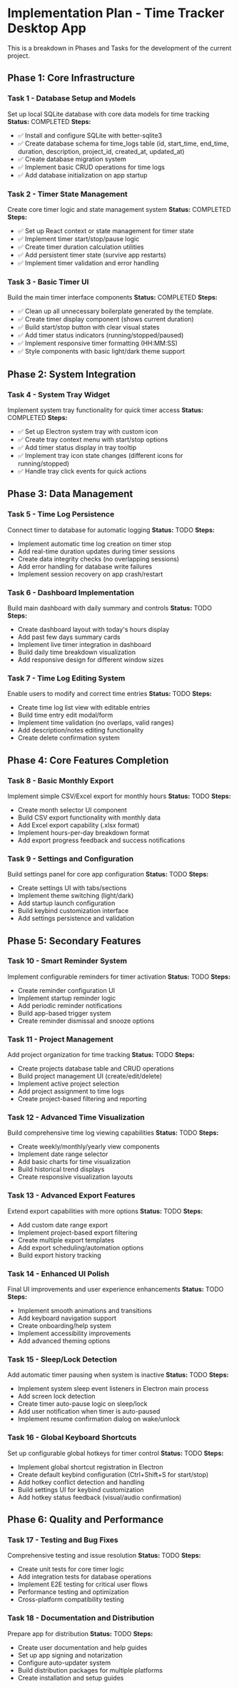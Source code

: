 # Implementation Plan - Time Tracker Desktop App
This is a breakdown in Phases and Tasks for the development of the current project.


## Phase 1: Core Infrastructure

### Task 1 - Database Setup and Models
Set up local SQLite database with core data models for time tracking
**Status:** COMPLETED
**Steps:**
- ✅ Install and configure SQLite with better-sqlite3
- ✅ Create database schema for time_logs table (id, start_time, end_time, duration, description, project_id, created_at, updated_at)
- ✅ Create database migration system
- ✅ Implement basic CRUD operations for time logs
- ✅ Add database initialization on app startup

### Task 2 - Timer State Management
Create core timer logic and state management system
**Status:** COMPLETED
**Steps:**
- ✅ Set up React context or state management for timer state
- ✅ Implement timer start/stop/pause logic
- ✅ Create timer duration calculation utilities
- ✅ Add persistent timer state (survive app restarts)
- ✅ Implement timer validation and error handling

### Task 3 - Basic Timer UI
Build the main timer interface components
**Status:** COMPLETED
**Steps:**
- ✅ Clean up all unnecessary boilerplate generated by the template.
- ✅ Create timer display component (shows current duration)
- ✅ Build start/stop button with clear visual states
- ✅ Add timer status indicators (running/stopped/paused)
- ✅ Implement responsive timer formatting (HH:MM:SS)
- ✅ Style components with basic light/dark theme support

## Phase 2: System Integration

### Task 4 - System Tray Widget
Implement system tray functionality for quick timer access
**Status:** COMPLETED
**Steps:**
- ✅ Set up Electron system tray with custom icon
- ✅ Create tray context menu with start/stop options
- ✅ Add timer status display in tray tooltip
- ✅ Implement tray icon state changes (different icons for running/stopped)
- ✅ Handle tray click events for quick actions

## Phase 3: Data Management

### Task 5 - Time Log Persistence
Connect timer to database for automatic logging
**Status:** TODO
**Steps:**
- Implement automatic time log creation on timer stop
- Add real-time duration updates during timer sessions
- Create data integrity checks (no overlapping sessions)
- Add error handling for database write failures
- Implement session recovery on app crash/restart

### Task 6 - Dashboard Implementation
Build main dashboard with daily summary and controls
**Status:** TODO
**Steps:**
- Create dashboard layout with today's hours display
- Add past few days summary cards
- Implement live timer integration in dashboard
- Build daily time breakdown visualization
- Add responsive design for different window sizes

### Task 7 - Time Log Editing System
Enable users to modify and correct time entries
**Status:** TODO
**Steps:**
- Create time log list view with editable entries
- Build time entry edit modal/form
- Implement time validation (no overlaps, valid ranges)
- Add description/notes editing functionality
- Create delete confirmation system

## Phase 4: Core Features Completion

### Task 8 - Basic Monthly Export
Implement simple CSV/Excel export for monthly hours
**Status:** TODO
**Steps:**
- Create month selector UI component
- Build CSV export functionality with monthly data
- Add Excel export capability (.xlsx format)
- Implement hours-per-day breakdown format
- Add export progress feedback and success notifications

### Task 9 - Settings and Configuration
Build settings panel for core app configuration
**Status:** TODO
**Steps:**
- Create settings UI with tabs/sections
- Implement theme switching (light/dark)
- Add startup launch configuration
- Build keybind customization interface
- Add settings persistence and validation

## Phase 5: Secondary Features

### Task 10 - Smart Reminder System
Implement configurable reminders for timer activation
**Status:** TODO
**Steps:**
- Create reminder configuration UI
- Implement startup reminder logic
- Add periodic reminder notifications
- Build app-based trigger system
- Create reminder dismissal and snooze options

### Task 11 - Project Management
Add project organization for time tracking
**Status:** TODO
**Steps:**
- Create projects database table and CRUD operations
- Build project management UI (create/edit/delete)
- Implement active project selection
- Add project assignment to time logs
- Create project-based filtering and reporting

### Task 12 - Advanced Time Visualization
Build comprehensive time log viewing capabilities
**Status:** TODO
**Steps:**
- Create weekly/monthly/yearly view components
- Implement date range selector
- Add basic charts for time visualization
- Build historical trend displays
- Create responsive visualization layouts

### Task 13 - Advanced Export Features
Extend export capabilities with more options
**Status:** TODO
**Steps:**
- Add custom date range export
- Implement project-based export filtering
- Create multiple export templates
- Add export scheduling/automation options
- Build export history tracking

### Task 14 - Enhanced UI Polish
Final UI improvements and user experience enhancements
**Status:** TODO
**Steps:**
- Implement smooth animations and transitions
- Add keyboard navigation support
- Create onboarding/help system
- Implement accessibility improvements
- Add advanced theming options

### Task 15 - Sleep/Lock Detection
Add automatic timer pausing when system is inactive
**Status:** TODO
**Steps:**
- Implement system sleep event listeners in Electron main process
- Add screen lock detection
- Create timer auto-pause logic on sleep/lock
- Add user notification when timer is auto-paused
- Implement resume confirmation dialog on wake/unlock

### Task 16 - Global Keyboard Shortcuts
Set up configurable global hotkeys for timer control
**Status:** TODO
**Steps:**
- Implement global shortcut registration in Electron
- Create default keybind configuration (Ctrl+Shift+S for start/stop)
- Add hotkey conflict detection and handling
- Build settings UI for keybind customization
- Add hotkey status feedback (visual/audio confirmation)


## Phase 6: Quality and Performance

### Task 17 - Testing and Bug Fixes
Comprehensive testing and issue resolution
**Status:** TODO
**Steps:**
- Create unit tests for core timer logic
- Add integration tests for database operations
- Implement E2E testing for critical user flows
- Performance testing and optimization
- Cross-platform compatibility testing

### Task 18 - Documentation and Distribution
Prepare app for distribution
**Status:** TODO
**Steps:**
- Create user documentation and help guides
- Set up app signing and notarization
- Configure auto-updater system
- Build distribution packages for multiple platforms
- Create installation and setup guides